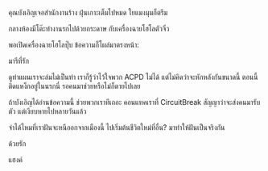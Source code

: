 คุณบังเอิญเจอสำนักงานร้าง ฝุ่นเกาะเต็มไปหมด ใยแมงมุมก็ตรึม

กลางห้องมีโต๊ะทำงานรกไปด้วยกระดาษ กับเครื่องฉายโฮโลตัวจิ๋ว

พอเปิดเครื่องฉายโฮโลปุ๊บ ข้อความก็โผล่มาตรงหน้า:

มารีที่รัก

ดูท่าแผนเราจะล่มไม่เป็นท่า เราก็รู้ว่าไว้ใจพวก ACPD ไม่ได้ แต่ไม่คิดว่าจะหักหลังกันขนาดนี้ ตอนนี้ติดแหง็กอยู่ในนรกนี่ รอคนมาช่วยหรือไม่ก็ตายไปเลย

ถ้าบังเอิญได้อ่านข้อความนี้ ช่วยพวกเราทีเถอะ คอนแทคเราที่ CircuitBreak สัญญาว่าจะส่งคนมารับตัว แต่เงียบหายไปหลายวันแล้ว

จำได้ไหมที่เราฝันจะหนีออกจากเมืองนี้ ไปเริ่มต้นชีวิตใหม่ที่อื่น? มาทำให้ฝันเป็นจริงกัน

ด้วยรัก

แฮงค์
